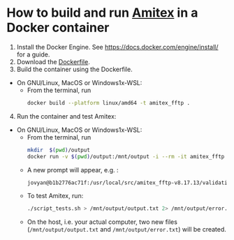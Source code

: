 # How to build and run [Amitex](https://amitexfftp.github.io/AMITEX/) in a Docker container

1. Install the Docker Engine. See https://docs.docker.com/engine/install/ for a guide.
2. Download the [Dockerfile](Dockerfile).
3. Build the container using the Dockerfile.
  - On GNU/Linux, MacOS or Windows1x-WSL:
    - From the terminal, run
      ```bash
      docker build --platform linux/amd64 -t amitex_fftp .
      ```
4. Run the container and test Amitex:
  - On GNU/Linux, MacOS or Windows1x-WSL:
    - From the terminal, run
      ```bash
      mkdir  $(pwd)/output
      docker run -v $(pwd)/output:/mnt/output -i --rm -it amitex_fftp
      ```
    - A new prompt will appear, e.g. :
      ```bash
      jovyan@b1b2776ac71f:/usr/local/src/amitex_fftp-v8.17.13/validation
      ```
    - To test Amitex, run:
      ```bash
      ./script_tests.sh > /mnt/output/output.txt 2> /mnt/output/error.txt
      ```
    - On the host, i.e. your actual computer, two new files (`/mnt/output/output.txt` and `/mnt/output/error.txt`) will be created.

